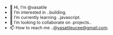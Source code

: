 - 👋 Hi, I’m @vasatile
- 👀 I’m interested in ..building.
- 🌱 I’m currently learning ..javascript.
- 💞️ I’m looking to collaborate on .projects..
- 📫 How to reach me ..@vasatileucee@gmail.com.

<!---
vasatile/vasatile is a ✨ special ✨ repository because its `README.md` (this file) appears on your GitHub profile.
You can click the Preview link to take a look at your changes.
--->
